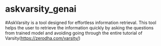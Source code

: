 # askvarsity_genai
#AskVarsity is a tool designed for effortless information retrieval. This tool helps the user to retrieve the information quickly by asking the questions from trained model and avoiding going through the entire tutorial of Varsity(https://zerodha.com/varsity/)
